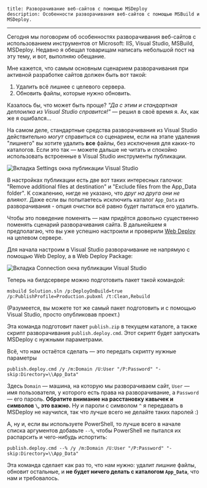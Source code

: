     title: Разворачивание веб-сайтов с помощью MSDeploy
    description: Особенности разворачивания веб-сайтов с помощью MSBuild и MSDeploy.
---

Сегодня мы поговорим об особенностях разворачивания веб-сайтов с использованием
инструментов от Microsoft: IIS, Visual Studio, MSBuild, MSDeploy. Недавно я
обещал товарищам написать небольшой пост на эту тему, и вот, выполняю обещание.

Мне кажется, что самым основным сценарием разворачивания при активной разработке
сайтов должен быть вот такой:

1. Удалить всё лишнее с целевого сервера.
2. Обновить файлы, которые нужно обновить.

Казалось бы, что может быть проще? _"Да с этим и стандартная деплоилка из Visual
Studio справится!"_ — решил в своё время я. Ах, как же я ошибался...

На самом деле, стандартные средства разворачивания из Visual Studio
действительно _могут_ справиться со сценарием, если на этапе удаления "лишнего"
вы хотите удалить **все** файлы, без исключения для каких-то каталогов. Если это
так — можете дальше не читать и спокойно использовать встроенные в Visual Studio
инструменты публикации.

![Вкладка Settings окна публикации Visual
Studio](./images/2016-06-04-publish-settings.png)

В настройках публикации есть две вот таких интересных галочки: "Remove
additional files at destination" и "Exclude files from the App_Data folder". К
сожалению, нигде не указано, что _друг на друга они не влияют_. Даже если вы
попытаетесь исключить каталог `App_Data` из разворачивания - опция очистки всё
равно будет пытаться его удалить.

Чтобы это поведение поменять — нам придётся довольно существенно поменять
сценарий разворачивания сайта. В дальнейшем я предполагаю, что вы уже успешно
настроили и проверили [Web Deploy][web-deploy-instructions] на целевом сервере.

Для начала настроим в Visual Studio разворачивание не напрямую с помощью Web
Deploy, а в Web Deploy Package:

![Вкладка Connection окна публикации Visual
Studio](./images/2016-06-04-web-deploy-package.png)

Теперь на билдсервере можно подготовить пакет такой командой:

    msbuild Solution.sln /p:DeployOnBuild=true /p:PublishProfile=Production.pubxml /t:Clean,Rebuild

(Разумеется, вы можете тот же самый пакет подготовить и с помощью Visual
Studio, просто опубликовав проект.)

Эта команда подготовит пакет `publish.zip` в текущем каталоге, а также скрипт
разворачивания `publish.deploy.cmd`. Этот скрипт будет запускать MSDeploy с
нужными параметрами.

Всё, что нам остаётся сделать — это передать скрипту нужные параметры

    publish.deploy.cmd /y /m:Domain /U:User "/P:Password" "-skip:Directory=\\App_Data"

Здесь `Domain` — машина, на которую мы разворачиваем сайт, `User` — имя
пользователя, у которого есть права на разворачивание, а `Password` — его
пароль. **Обратите внимание на расстановку кавычек и символов `\`, это важно.**
Ну и пароли с символом `^` я передавать в MSDeploy не научился, так что лучше
всего не делайте таких паролей :)

А, ну и, если вы используете PowerShell, то лучше всего в начале списка
аргументов добавьте `--%`, чтобы PowerShell не пытался их распарсить и
чего-нибудь испортить:

    publish.deploy.cmd --% /y /m:Domain /U:User "/P:Password" "-skip:Directory=\\App_Data"

Эта команда сделает как раз то, что нам нужно: удалит лишние файлы, обновит
остальные, и **не будет ничего делать с каталогом `App_Data`**, что нам и
требовалось.

[web-deploy-instructions]: http://www.iis.net/learn/install/installing-publishing-technologies/installing-and-configuring-web-deploy-on-iis-80-or-later
